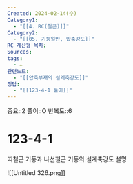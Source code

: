 ```yaml
---
Created: 2024-02-14(수)
Category1:
  - "[[4. RC(철콘)]]"
Category2:
  - "[[05. 기둥일반, 압축강도]]"
RC 계산형 목차: 
Sources: 
tags:
  - ✏️
관련노트:
  - "[[압축부재의 설계축강도]]"
정답:
  - "[[123-4-1 풀이]]"
---
```

중요::2
풀이::O
반복도::6
#  123-4-1


띠철근 기둥과 나선철근 기둥의 설계축강도 설명

![[Untitled 326.png]]